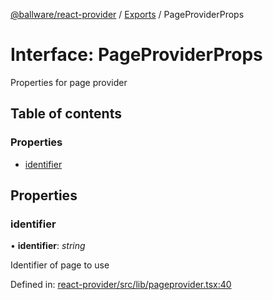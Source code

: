 [@ballware/react-provider](../README.md) / [Exports](../modules.md) / PageProviderProps

# Interface: PageProviderProps

Properties for page provider

## Table of contents

### Properties

- [identifier](pageproviderprops.md#identifier)

## Properties

### identifier

• **identifier**: *string*

Identifier of page to use

Defined in: [react-provider/src/lib/pageprovider.tsx:40](https://github.com/ballware/ballware-client/blob/61bbbf8/libs/react-provider/src/lib/pageprovider.tsx#L40)
